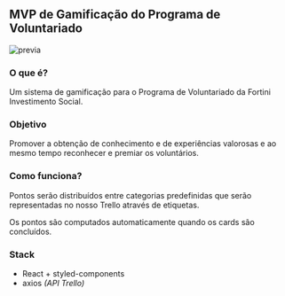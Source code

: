 ## MVP de Gamificação do Programa de Voluntariado

![previa](https://user-images.githubusercontent.com/28319535/87255732-c1c5e600-c463-11ea-8d14-a4b60d6adb19.png)

### O que é?

Um sistema de gamificação para o Programa de Voluntariado da Fortini Investimento Social.

### Objetivo

Promover a obtenção de conhecimento e de experiências valorosas e ao mesmo tempo reconhecer e premiar os voluntários.

### Como funciona?

Pontos serão distribuídos entre categorias predefinidas que serão representadas no nosso Trello através de etiquetas.

Os pontos são computados automaticamente quando os cards são concluídos.

### Stack

- React + styled-components
- axios _(API Trello)_
